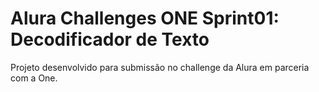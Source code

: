 ﻿# Alura Challenges ONE Sprint01: Decodificador de Texto

 Projeto desenvolvido para submissão no challenge da Alura em parceria com a One.
